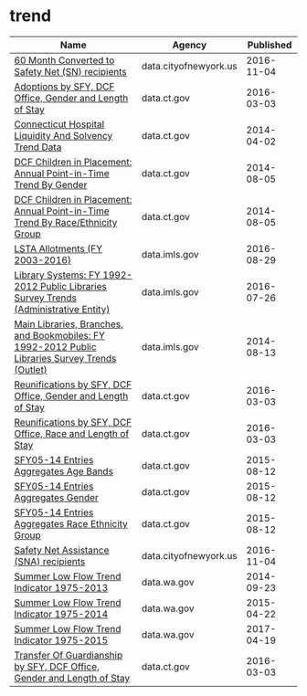 # trend

Name | Agency | Published
---- | ---- | ---------
[60 Month Converted to Safety Net (SN) recipients](../datasets/nstm-kb7u.md) | data.cityofnewyork.us | 2016-11-04
[Adoptions by SFY, DCF Office, Gender and Length of Stay](../datasets/cyz8-6esi.md) | data.ct.gov | 2016-03-03
[Connecticut Hospital Liquidity And Solvency Trend Data](../datasets/m4iq-w9dy.md) | data.ct.gov | 2014-04-02
[DCF Children in Placement: Annual Point-in-Time Trend By Gender](../datasets/9huc-qs58.md) | data.ct.gov | 2014-08-05
[DCF Children in Placement: Annual Point-in-Time Trend By Race/Ethnicity Group](../datasets/4g5q-njpq.md) | data.ct.gov | 2014-08-05
[LSTA Allotments (FY 2003-2016)](../datasets/fg2z-wgcj.md) | data.imls.gov | 2016-08-29
[Library Systems: FY 1992-2012 Public Libraries Survey Trends (Administrative Entity)](../datasets/uzd7-qfwt.md) | data.imls.gov | 2016-07-26
[Main Libraries, Branches, and Bookmobiles: FY 1992-2012 Public Libraries Survey Trends (Outlet)](../datasets/rbw5-brn5.md) | data.imls.gov | 2014-08-13
[Reunifications by SFY, DCF Office, Gender and Length of Stay](../datasets/6rr7-9fb2.md) | data.ct.gov | 2016-03-03
[Reunifications by SFY, DCF Office, Race and Length of Stay](../datasets/9x74-djtb.md) | data.ct.gov | 2016-03-03
[SFY05-14 Entries Aggregates Age Bands](../datasets/fnfg-dct4.md) | data.ct.gov | 2015-08-12
[SFY05-14 Entries Aggregates Gender](../datasets/wbi8-5vhf.md) | data.ct.gov | 2015-08-12
[SFY05-14 Entries Aggregates Race Ethnicity Group](../datasets/wzpb-uqdj.md) | data.ct.gov | 2015-08-12
[Safety Net Assistance (SNA) recipients](../datasets/ect6-rj3p.md) | data.cityofnewyork.us | 2016-11-04
[Summer Low Flow Trend Indicator 1975-2013](../datasets/hdw4-yhs4.md) | data.wa.gov | 2014-09-23
[Summer Low Flow Trend Indicator 1975-2014](../datasets/6i3q-gfgy.md) | data.wa.gov | 2015-04-22
[Summer Low Flow Trend Indicator 1975-2015](../datasets/aw3j-6k75.md) | data.wa.gov | 2017-04-19
[Transfer Of Guardianship by SFY, DCF Office, Gender and Length of Stay](../datasets/kyc9-zbgf.md) | data.ct.gov | 2016-03-03

